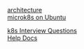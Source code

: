 [architecture](architecture.md)  
[microk8s on Ubuntu](microk8s.md)  

[k8s Interview Questions](k8s-interview-questions.md)  
[Help Docs](help-docs.md)  
